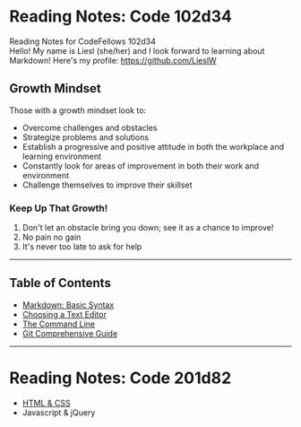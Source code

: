 # Reading Notes: Code 102d34
Reading Notes for CodeFellows 102d34  
Hello! My name is Liesl (she/her) and I look forward to learning about Markdown! Here's my profile: https://github.com/LieslW
## Growth Mindset 
  Those with a growth mindset look to:
  - Overcome challenges and obstacles 
  - Strategize problems and solutions 
  - Establish a progressive and positive attitude in both the workplace and learning environment 
  - Constantly look for areas of improvement in both their work and environment 
  - Challenge themselves to improve their skillset
 ### Keep Up That Growth! 
 1. Don't let an obstacle bring you down; see it as a chance to improve! 
 2. No pain no gain 
 3. It's never too late to ask for help   
___
## Table of Contents 
- [Markdown: Basic Syntax](MarkdownBasicSyntac.md)
- [Choosing a Text Editor](ChoosingaTextEditor.md)
- [The Command Line](CommandLine.md)
- [Git Comprehensive Guide](GitGuide.md)
___
# Reading Notes: Code 201d82
- [HTML & CSS](HTML|CSS.md)
- Javascript & jQuery
